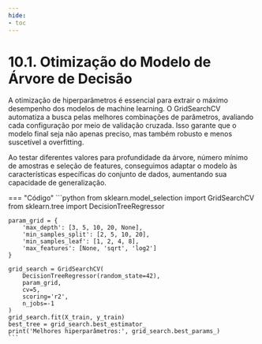 ```yaml
---
hide:
- toc
---
```


# 10.1. Otimização do Modelo de Árvore de Decisão


A otimização de hiperparâmetros é essencial para extrair o máximo desempenho dos modelos de machine learning. O GridSearchCV automatiza a busca pelas melhores combinações de parâmetros, avaliando cada configuração por meio de validação cruzada. Isso garante que o modelo final seja não apenas preciso, mas também robusto e menos suscetível a overfitting.

Ao testar diferentes valores para profundidade da árvore, número mínimo de amostras e seleção de features, conseguimos adaptar o modelo às características específicas do conjunto de dados, aumentando sua capacidade de generalização.

=== "Código"
	```python
	from sklearn.model_selection import GridSearchCV
	from sklearn.tree import DecisionTreeRegressor

	param_grid = {
		'max_depth': [3, 5, 10, 20, None],
		'min_samples_split': [2, 5, 10, 20],
		'min_samples_leaf': [1, 2, 4, 8],
		'max_features': [None, 'sqrt', 'log2']
	}

	grid_search = GridSearchCV(
		DecisionTreeRegressor(random_state=42),
		param_grid,
		cv=5,
		scoring='r2',
		n_jobs=-1
	)
	grid_search.fit(X_train, y_train)
	best_tree = grid_search.best_estimator_
	print('Melhores hiperparâmetros:', grid_search.best_params_)
	```
